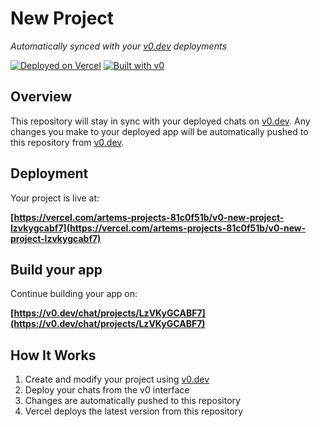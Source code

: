 # New Project

*Automatically synced with your [v0.dev](https://v0.dev) deployments*

[![Deployed on Vercel](https://img.shields.io/badge/Deployed%20on-Vercel-black?style=for-the-badge&logo=vercel)](https://vercel.com/artems-projects-81c0f51b/v0-new-project-lzvkygcabf7)
[![Built with v0](https://img.shields.io/badge/Built%20with-v0.dev-black?style=for-the-badge)](https://v0.dev/chat/projects/LzVKyGCABF7)

## Overview

This repository will stay in sync with your deployed chats on [v0.dev](https://v0.dev).
Any changes you make to your deployed app will be automatically pushed to this repository from [v0.dev](https://v0.dev).

## Deployment

Your project is live at:

**[https://vercel.com/artems-projects-81c0f51b/v0-new-project-lzvkygcabf7](https://vercel.com/artems-projects-81c0f51b/v0-new-project-lzvkygcabf7)**

## Build your app

Continue building your app on:

**[https://v0.dev/chat/projects/LzVKyGCABF7](https://v0.dev/chat/projects/LzVKyGCABF7)**

## How It Works

1. Create and modify your project using [v0.dev](https://v0.dev)
2. Deploy your chats from the v0 interface
3. Changes are automatically pushed to this repository
4. Vercel deploys the latest version from this repository